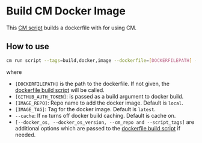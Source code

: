 # Build CM Docker Image
This [CM script](https://github.com/mlcommons/ck/blob/master/cm/docs/tutorial-scripts.md) builds a dockerfile with for using CM.

## How to use
```bash
cm run script --tags=build,docker,image --dockerfile=[DOCKERFILEPATH] --gh_token=[GITHUB_AUTH_TOKEN] --image_repo=[IMAGE_REPO] --image_tag=[IMAGE_TAG] --cache=[yes,no]
```
where
* `[DOCKERFILEPATH]` is the path to the dockerfile. If not given, the [dockerfile build script](../build-dockerfile) will be called.
* `[GITHUB_AUTH_TOKEN]`: is passed as a build argument to docker build.
* `[IMAGE_REPO]`: Repo name to add the docker image. Default is `local`.
* `[IMAGE_TAG]`: Tag for the docker image. Default is `latest`.
* `--cache`: If `no` turns off docker build caching. Default is cache on.
* `[--docker_os, --docker_os_version, --cm_repo and --script_tags]` are additional options which are passed to the [dockerfile build script](../build-dockerfile) if needed.

